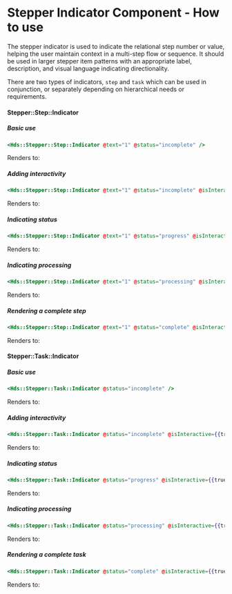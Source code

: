 # Stepper Indicator Component - How to use

The stepper indicator is used to indicate the relational step number or value, helping the user maintain context in a multi-step flow or sequence. It should be used in larger stepper item patterns with an appropriate label, description, and visual language indicating directionality.

There are two types of indicators, `step` and `task` which can be used in conjunction, or separately depending on hierarchical needs or requirements.

#### Stepper::Step::Indicator

##### Basic use

```handlebars
<Hds::Stepper::Step::Indicator @text="1" @status="incomplete" />
```

Renders to:

##### Adding interactivity

```handlebars
<Hds::Stepper::Step::Indicator @text="1" @status="incomplete" @isInteractive={{true}} />
```

Renders to:

##### Indicating status

```handlebars
<Hds::Stepper::Step::Indicator @text="1" @status="progress" @isInteractive={{true}} />
```

Renders to:

##### Indicating processing

```handlebars
<Hds::Stepper::Step::Indicator @text="1" @status="processing" @isInteractive={{true}} />
```

Renders to:

##### Rendering a complete step

```handlebars
<Hds::Stepper::Step::Indicator @text="1" @status="complete" @isInteractive={{true}} />
```

Renders to:

#### Stepper::Task::Indicator

##### Basic use

```handlebars
<Hds::Stepper::Task::Indicator @status="incomplete" />
```

Renders to:

##### Adding interactivity

```handlebars
<Hds::Stepper::Task::Indicator @status="incomplete" @isInteractive={{true}} />
```

Renders to:

##### Indicating status

```handlebars
<Hds::Stepper::Task::Indicator @status="progress" @isInteractive={{true}} />
```

Renders to:

##### Indicating processing

```handlebars
<Hds::Stepper::Task::Indicator @status="processing" @isInteractive={{true}} />
```

Renders to:

##### Rendering a complete task

```handlebars
<Hds::Stepper::Task::Indicator @status="complete" @isInteractive={{true}} />
```

Renders to: